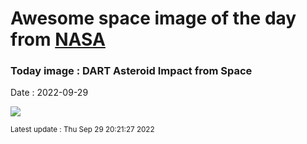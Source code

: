 
# Awesome space image of the day from [NASA](https://api.nasa.gov/)

### Today image : DART Asteroid Impact from Space

Date : 2022-09-29


![](https://apod.nasa.gov/apod/image/2209/liciacube_leia_l0_1664234215_00000_01_c.jpg)

<small>Latest update : Thu Sep 29 20:21:27 2022</small>


